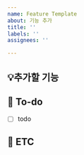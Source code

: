 ```yaml
---
name: Feature Template
about: 기능 추가
title: ''
labels: ''
assignees: ''

---
```


## 💡추가할 기능
<!-- 진행할 작업에 대한 간단한 설명해주세요. -->
 
## 🌿  To-do
<!-- 구현하기 위해 할 내용을 적어주세요. -->
- [ ] todo
 
## 📌 ETC
<!-- 기타 사항을 적어주세요. -->
